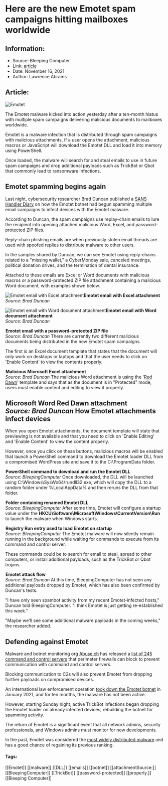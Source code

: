 # Here are the new Emotet spam campaigns hitting mailboxes worldwide
### 

## Information:
+ Source: Bleeping Computer
+ Link: [article](https://www.bleepingcomputer.com/news/security/here-are-the-new-emotet-spam-campaigns-hitting-mailboxes-worldwide/)
+ Date: November 16, 2021
+ Author: Lawrence Abrams


## Article:
![Emotet](https://www.bleepstatic.com/content/hl-images/2020/10/06/Emotet-map.jpg)


The Emotet malware kicked into action yesterday after a ten-month hiatus with multiple spam campaigns delivering malicious documents to mailboxes worldwide.


Emotet is a malware infection that is distributed through spam campaigns with malicious attachments. If a user opens the attachment, malicious macros or JavaScript will download the Emotet DLL and load it into memory using PowerShell.


Once loaded, the malware will search for and steal emails to use in future spam campaigns and drop additional payloads such as TrickBot or Qbot that commonly lead to ransomware infections.


Emotet spamming begins again
----------------------------


Last night, cybersecurity researcher Brad Duncan published a [SANS Handler Diary](https://isc.sans.edu/forums/diary/Emotet+Returns/28044/) on how the Emotet botnet had begun spamming multiple email campaigns to infect devices with the Emotet malware.


According to Duncan, the spam campaigns use replay-chain emails to lure the recipient into opening attached malicious Word, Excel, and password-protected ZIP files.


Reply-chain phishing emails are when previously stolen email threads are used with spoofed replies to distribute malware to other users.


In the samples shared by Duncan, we can see Emotet using reply-chains related to a "missing wallet," a CyberMonday sale, canceled meetings, political donation drives, and the termination of dental insurance.


Attached to these emails are Excel or Word documents with malicious macros or a password-protected ZIP file attachment containing a malicious Word document, with examples shown below.



![Emotet email with Excel attachment](https://www.bleepstatic.com/images/news/malware/e/emotet/back-to-spamming/excel-email.jpg)**Emotet email with Excel attachment**  
*Source: Brad Duncan*

![Emotet email with Word document attachment](https://www.bleepstatic.com/images/news/malware/e/emotet/back-to-spamming/mising-wallet-doc-attachment.jpg)**Emotet email with Word document attachment**  
*Source: Brad Duncan*

![Emotet email with a password-protected ZIP file](data:image/gif;base64,R0lGODlhAQABAAAAACH5BAEKAAEALAAAAAABAAEAAAICTAEAOw==)**Emotet email with a password-protected ZIP file**  
*Source: Brad Duncan*
There are currently two different malicious documents being distributed in the new Emotet spam campaigns.


The first is an Excel document template that states that the document will only work on desktops or laptops and that the user needs to click on 'Enable Content' to view the contents properly.



![Malicious Microsoft Excel attachment](data:image/gif;base64,R0lGODlhAQABAAAAACH5BAEKAAEALAAAAAABAAEAAAICTAEAOw==)**Malicious Microsoft Excel attachment**  
*Source: Brad Duncan*
The malicious Word attachment is using the '[Red Dawn](https://www.bleepingcomputer.com/news/security/emotet-malwares-new-red-dawn-attachment-is-just-as-dangerous/)' template and says that as the document is in "Protected" mode, users must enable content and editing to view it properly.



![Microsoft Word Red Dawn attachment](data:image/gif;base64,R0lGODlhAQABAAAAACH5BAEKAAEALAAAAAABAAEAAAICTAEAOw==)**Microsoft Word Red Dawn attachment**  
*Source: Brad Duncan*
How Emotet attachments infect devices
-------------------------------------


When you open Emotet attachments, the document template will state that previewing is not available and that you need to click on 'Enable Editing' and 'Enable Content' to view the content properly.


However, once you click on these buttons, malicious macros will be enabled that launch a PowerShell command to download the Emotet loader DLL from a compromised WordPress site and save it to the C:\ProgramData folder.



![PowerShell command to download and run the Emotet DLL](data:image/gif;base64,R0lGODlhAQABAAAAACH5BAEKAAEALAAAAAABAAEAAAICTAEAOw==)**PowerShell command to download and run the Emotet DLL**  
*Source: BleepingComputer*
Once downloaded, the DLL will be launched using C:\Windows\SysWo64\rundll32.exe, which will copy the DLL to a random folder under %LocalAppData% and then reruns the DLL from that folder.



![Folder containing renamed Emotet DLL](data:image/gif;base64,R0lGODlhAQABAAAAACH5BAEKAAEALAAAAAABAAEAAAICTAEAOw==)**Folder containing renamed Emotet DLL**  
*Source: BleepingComputer*
After some time, Emotet will configure a startup value under the **HKCU\Software\Microsoft\Windows\CurrentVersion\Run** to launch the malware when Windows starts.



![Registry Run entry used to load Emotet on startup](data:image/gif;base64,R0lGODlhAQABAAAAACH5BAEKAAEALAAAAAABAAEAAAICTAEAOw==)**Registry Run entry used to load Emotet on startup**  
*Source: BleepingComputer*
The Emotet malware will now silently remain running in the background while waiting for commands to execute from its command and control server.


These commands could be to search for email to steal, spread to other computers, or install additional payloads, such as the TrickBot or Qbot trojans.



![Emotet attack flow](data:image/gif;base64,R0lGODlhAQABAAAAACH5BAEKAAEALAAAAAABAAEAAAICTAEAOw==)**Emotet attack flow**  
*Source: Brad Duncan*
At this time, BleepingComputer has not seen any additional payloads dropped by Emotet, which has also been confirmed by Duncan's tests.


"I have only seen spambot activity from my recent Emotet-infected hosts," Duncan told BleepingComputer. "I think Emotet is just getting re-established this week."


"Maybe we'll see some additional malware payloads in the coming weeks," the researcher added.


Defending against Emotet
------------------------


Malware and botnet monitoring org [Abuse.ch](https://abuse.ch/) has released a [list of 245 command and control servers](https://feodotracker.abuse.ch/downloads/ipblocklist_recommended.txt) that perimeter firewalls can block to prevent communication with command and control servers.


Blocking communication to C2s will also prevent Emotet from dropping further payloads on compromised devices.


An international law enforcement operation [took down the Emotet botnet](https://www.bleepingcomputer.com/news/security/emotet-botnet-disrupted-after-global-takedown-operation/) in January 2021, and for ten months, the malware has not been active.


However, starting Sunday night, active TrickBot infections began dropping the Emotet loader on already infected devices, rebuilding the botnet for spamming activity.


The return of Emotet is a significant event that all network admins, security professionals, and Windows admins must monitor for new developments.


In the past, Emotet was considered the [most widely distributed malware](https://www.bleepingcomputer.com/news/security/emotet-reigns-in-sandboxs-top-malware-threats-of-2019/) and has a good chance of regaining its previous ranking.




#### Tags:
[[Emotet]] [[malware]] [[DLL]] [[emails]] [[botnet]] [[attachmentSource:]] [[BleepingComputer]] [[TrickBot]] [[password-protected]] [[properly.]] [[Bleeping Computer]]
